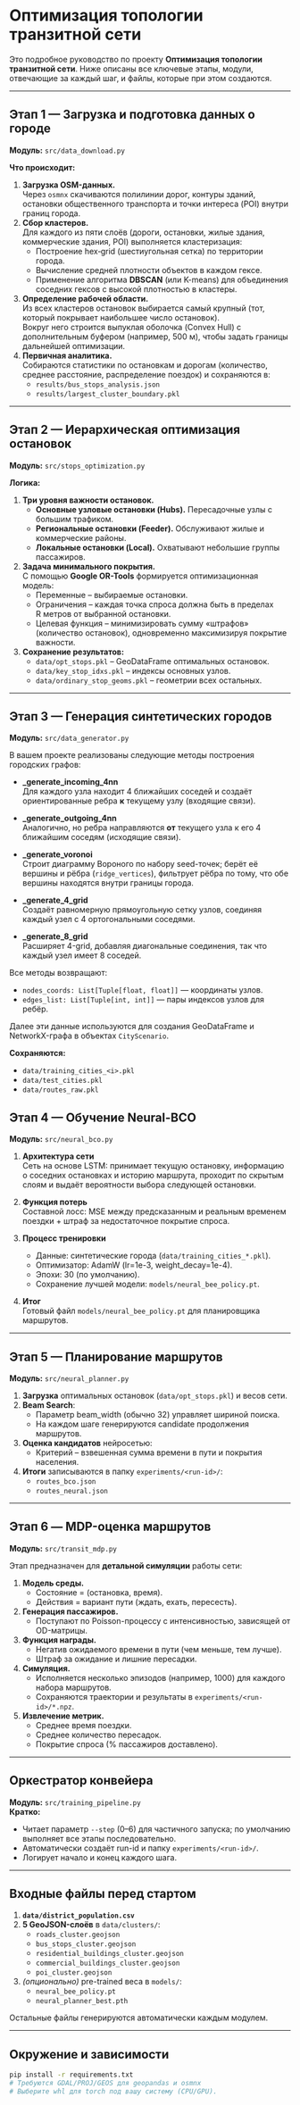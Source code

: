 # Оптимизация топологии транзитной сети

Это подробное руководство по проекту **Оптимизация топологии транзитной сети**. Ниже описаны все ключевые этапы, модули, отвечающие за каждый шаг, и файлы, которые при этом создаются.

---

## Этап 1 — Загрузка и подготовка данных о городе

**Модуль:** `src/data_download.py`

**Что происходит:**
1. **Загрузка OSM-данных.**  
   Через `osmnx` скачиваются полилинии дорог, контуры зданий, остановки общественного транспорта и точки интереса (POI) внутри границ города.
2. **Сбор кластеров.**  
   Для каждого из пяти слоёв (дороги, остановки, жилые здания, коммерческие здания, POI) выполняется кластеризация:
   - Построение hex‑grid (шестиугольная сетка) по территории города.
   - Вычисление средней плотности объектов в каждом гексе.
   - Применение алгоритма **DBSCAN** (или K-means) для объединения соседних гексов с высокой плотностью в кластеры.
3. **Определение рабочей области.**  
   Из всех кластеров остановок выбирается самый крупный (тот, который покрывает наибольшее число остановок).  
   Вокруг него строится выпуклая оболочка (Convex Hull) с дополнительным буфером (например, 500 м), чтобы задать границы дальнейшей оптимизации.
4. **Первичная аналитика.**  
   Собираются статистики по остановкам и дорогам (количество, среднее расстояние, распределение поездок) и сохраняются в:
   - `results/bus_stops_analysis.json`
   - `results/largest_cluster_boundary.pkl`

---

## Этап 2 — Иерархическая оптимизация остановок

**Модуль:** `src/stops_optimization.py`

**Логика:**
1. **Три уровня важности остановок.**  
   - **Основные узловые остановки (Hubs).** Пересадочные узлы с большим трафиком.  
   - **Региональные остановки (Feeder).** Обслуживают жилые и коммерческие районы.  
   - **Локальные остановки (Local).** Охватывают небольшие группы пассажиров.
2. **Задача минимального покрытия.**  
   С помощью **Google OR-Tools** формируется оптимизационная модель:  
   - Переменные – выбираемые остановки.  
   - Ограничения – каждая точка спроса должна быть в пределах R метров от выбранной остановки.  
   - Целевая функция – минимизировать сумму «штрафов» (количество остановок), одновременно максимизируя покрытие важности.
3. **Сохранение результатов:**
   - `data/opt_stops.pkl` – GeoDataFrame оптимальных остановок.
   - `data/key_stop_idxs.pkl` – индексы основных узлов.
   - `data/ordinary_stop_geoms.pkl` – геометрии всех остальных.

---

## Этап 3 — Генерация синтетических городов

**Модуль:** `src/data_generator.py`

В вашем проекте реализованы следующие методы построения городских графов:

- **_generate_incoming_4nn**  
  Для каждого узла находит 4 ближайших соседей и создаёт ориентированные ребра **к** текущему узлу (входящие связи).

- **_generate_outgoing_4nn**  
  Аналогично, но ребра направляются **от** текущего узла к его 4 ближайшим соседям (исходящие связи).

- **_generate_voronoi**  
  Строит диаграмму Вороного по набору seed-точек; берёт её вершины и рёбра (`ridge_vertices`), фильтрует рёбра по тому, что обе вершины находятся внутри границы города.

- **_generate_4_grid**  
  Создаёт равномерную прямоугольную сетку узлов, соединяя каждый узел с 4 ортогональными соседями.

- **_generate_8_grid**  
  Расширяет 4-grid, добавляя диагональные соединения, так что каждый узел имеет 8 соседей.

Все методы возвращают:
- `nodes_coords: List[Tuple[float, float]]` — координаты узлов.
- `edges_list: List[Tuple[int, int]]` — пары индексов узлов для ребёр.

Далее эти данные используются для создания GeoDataFrame и NetworkX-графа в объектах `CityScenario`.

**Сохраняются:**
- `data/training_cities_<i>.pkl`
- `data/test_cities.pkl`
- `data/routes_raw.pkl`

## Этап 4 — Обучение Neural-BCO

**Модуль:** `src/neural_bco.py`

1. **Архитектура сети**  
   Сеть на основе LSTM: принимает текущую остановку, информацию о соседних остановках и историю маршрута, проходит по скрытым слоям и выдаёт вероятности выбора следующей остановки.

2. **Функция потерь**  
   Составной лосс: MSE между предсказанным и реальным временем поездки + штраф за недостаточное покрытие спроса.

3. **Процесс тренировки**  
   - Данные: синтетические города (`data/training_cities_*.pkl`).  
   - Оптимизатор: AdamW (lr=1e-3, weight_decay=1e-4).  
   - Эпохи: 30 (по умолчанию).  
   - Сохранение лучшей модели: `models/neural_bee_policy.pt`.

4. **Итог**  
   Готовый файл `models/neural_bee_policy.pt` для планировщика маршрутов.

---
## Этап 5 — Планирование маршрутов

**Модуль:** `src/neural_planner.py`

1. **Загрузка** оптимальных остановок (`data/opt_stops.pkl`) и весов сети.
2. **Beam Search**:  
   - Параметр beam_width (обычно 32) управляет шириной поиска.  
   - На каждом шаге генерируются candidate продолжения маршрутов.
3. **Оценка кандидатов** нейросетью:
   - Критерий – взвешенная сумма времени в пути и покрытия населения.
4. **Итоги** записываются в папку `experiments/<run-id>/`:
   - `routes_bco.json`
   - `routes_neural.json`

---

## Этап 6 — MDP-оценка маршрутов

**Модуль:** `src/transit_mdp.py`

Этап предназначен для **детальной симуляции** работы сети:

1. **Модель среды.**  
   - Состояние = (остановка, время).  
   - Действия = вариант пути (ждать, ехать, пересесть).
2. **Генерация пассажиров.**  
   - Поступают по Poisson-процессу с интенсивностью, зависящей от OD-матрицы.
3. **Функция награды.**  
   - Негатив ожидаемого времени в пути (чем меньше, тем лучше).  
   - Штраф за ожидание и лишние пересадки.
4. **Симуляция.**  
   - Исполняется несколько эпизодов (например, 1000) для каждого набора маршрутов.
   - Сохраняются траектории и результаты в `experiments/<run-id>/*.npz`.
5. **Извлечение метрик.**  
   - Среднее время поездки.  
   - Среднее количество пересадок.  
   - Покрытие спроса (% пассажиров доставлено).

---

## Оркестратор конвейера

**Модуль:** `src/training_pipeline.py`  
**Кратко:**
- Читает параметр `--step` (0–6) для частичного запуска; по умолчанию выполняет все этапы последовательно.
- Автоматически создаёт run-id и папку `experiments/<run-id>/`.
- Логирует начало и конец каждого шага.

---

## Входные файлы перед стартом

1. **`data/district_population.csv`**  
2. **5 GeoJSON-слоёв** в `data/clusters/`:  
   - `roads_cluster.geojson`  
   - `bus_stops_cluster.geojson`  
   - `residential_buildings_cluster.geojson`  
   - `commercial_buildings_cluster.geojson`  
   - `poi_cluster.geojson`  
3. *(опционально)* pre-trained веса в `models/`:  
   - `neural_bee_policy.pt`  
   - `neural_planner_best.pth`  

Остальные файлы генерируются автоматически каждым модулем.

---

## Окружение и зависимости

```bash
pip install -r requirements.txt
# Требуются GDAL/PROJ/GEOS для geopandas и osmnx
# Выберите whl для torch под вашу систему (CPU/GPU).
```
